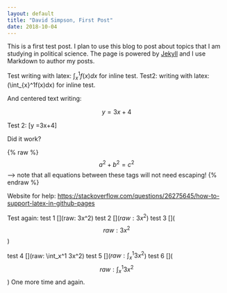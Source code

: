 ```yaml
---
layout: default
title: "David Simpson, First Post"
date: 2018-10-04
---
```


This is a first test post. I plan to use this blog to post about topics that I am studying in political science. The page is powered by [Jekyll](http://jekyllrb.com) and I use Markdown to author my posts.

Test writing with latex: $\int_{x}^1f(x)dx$ for inline test.
Test2: writing with latex: \(\int_{x}^1f(x)dx\) for inline test.


And centered text writing:

$$y =3x+4$$

Test 2:
\[y =3x+4\]


Did it work?

 {% raw %}
  $$a^2 + b^2 = c^2$$ --> note that all equations between these tags will not need escaping! 
 {% endraw %}

Website for help:
https://stackoverflow.com/questions/26275645/how-to-support-latex-in-github-pages

Test again:
test 1 [](raw: 3x^2)
test 2 []($raw: 3x^2$)
test 3 []($$raw: 3x^2$$)

test 4 [](raw: \int_x^1 3x^2)
test 5 []($raw: \int_x^1 3x^2$)
test 6 []($$raw: \int_x^1 3x^2$$)
One more time and again.

